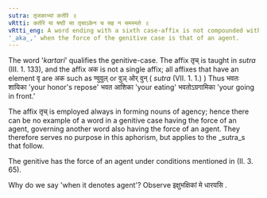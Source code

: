 ```yaml
---
sutra: तृजकाभ्यां कर्तरि ॥
vRtti: कर्तरि या षष्ठी सा तृचाऽकेन च सह न समस्यते ॥
vRtti_eng: A word ending with a sixth case-affix is not compounded with a word ending with '_trich_' or
'_aka_,' when the force of the genitive case is that of an agent.
---
```

The word '_kartari_' qualifies the genitive-case. The affix तृच् is taught in _sutra_ (III. 1. 133), and the affix अक is not a single affix; all affixes that have an element वृ are अक such as ण्वुवुल् or वुञ्  ओर् वुन् ( _sutra_ (VII. 1. 1.) ) Thus भवतः शायिका 'your honor's repose' भवत आशिका 'your eating' भवतोऽग्रगामिका 'your going in front.'

The affix तृच् is employed always in forming nouns of agency; hence there can be no example of a word in a genitive case having the force of an agent, governing another word also having the force of an agent. They therefore serves no purpose in this aphorism, but applies to the _sutra_s that follow.

The genitive has the force of an agent under conditions mentioned in (II. 3. 65).

Why do we say 'when it denotes agent'? Observe इक्षुभक्षिकां मे धारयसि .  
